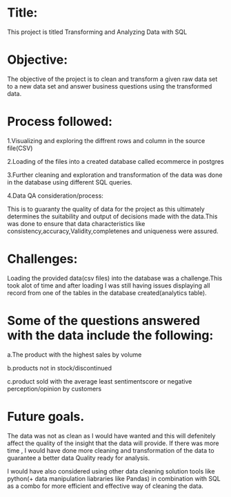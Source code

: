 # Title:

 This project is titled Transforming and Analyzing Data with SQL

# Objective:

The objective of the project is to clean and transform a given raw data set to a new data set and answer business questions 
using the transformed data.

# Process followed:

1.Visualizing and exploring the diffrent rows and column in the source file(CSV)

2.Loading of the files into a created database called ecommerce in postgres 

3.Further cleaning and exploration and transformation of the data was done in the database using different SQL queries.

4.Data QA consideration/process:

This is to guaranty the quality of data for the project as this ultimately determines the suitability and output of decisions made with the data.This was done to ensure that data characteristics like consistency,accuracy,Validity,completenes and uniqueness were assured.

# Challenges:

Loading the provided data(csv files) into the database was a challenge.This took alot of time and after loading I was still having 
issues displaying all record from one of the tables in the database created(analytics table).

# Some of the questions answered with the data include the following:

a.The product with the highest  sales by volume

b.products not in stock/discontinued

c.product sold with  the average least sentimentscore or negative perception/opinion by customers


# Future goals.

The data was not as clean as I would have wanted and this will defenitely 
affect the quality of the insight that the data will provide.
If there was more time ,
I would have done more cleaning and transformation of the data to guarantee a better data Quality ready for analysis.

I would have also considered using other data cleaning solution tools like python(+ data manipulation liabraries like Pandas) in combination with SQL as a combo for more efficient and effective way of cleaning the data.


